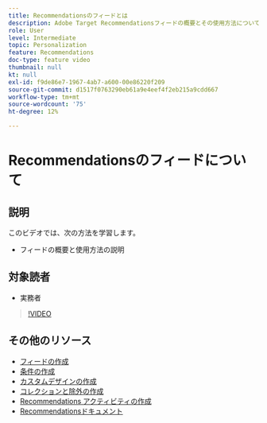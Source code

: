 ```yaml
---
title: Recommendationsのフィードとは
description: Adobe Target Recommendationsフィードの概要とその使用方法について説明します
role: User
level: Intermediate
topic: Personalization
feature: Recommendations
doc-type: feature video
thumbnail: null
kt: null
exl-id: f9de86e7-1967-4ab7-a600-00e86220f209
source-git-commit: d1517f0763290eb61a9e4eef4f2eb215a9cdd667
workflow-type: tm+mt
source-wordcount: '75'
ht-degree: 12%

---
```


# Recommendationsのフィードについて

## 説明

このビデオでは、次の方法を学習します。

* フィードの概要と使用方法の説明

## 対象読者

* 実務者

>[!VIDEO](https://video.tv.adobe.com/v/27695?quality=12)

## その他のリソース

* [フィードの作成](create-a-feed.md)
* [条件の作成](create-criteria.md)
* [カスタムデザインの作成](create-custom-designs.md)
* [コレクションと除外の作成](create-collections-and-exclusions.md)
* [Recommendations アクティビティの作成](create-a-recommendations-activity.md)
* [Recommendationsドキュメント](https://experienceleague.adobe.com/docs/target/using/recommendations/recommendations.html?lang=en)
